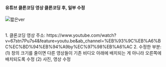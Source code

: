 #### 유튜브 클론코딩 영상 클론코딩 후, 일부 수정
![짧은ver](https://user-images.githubusercontent.com/101965666/162182881-e4819e64-ec41-4e5b-87b3-bce7267751a1.gif)

<br>
1. 클론코딩 영상 주소: https://www.youtube.com/watch?v=67stn7Pu7s4&feature=youtu.be&ab_channel=%EB%93%9C%EB%A6%BC%EC%BD%94%EB%94%A9by%EC%97%98%EB%A6%AC
2. 수정한 부분: 
  (1) 창의 크기를 줄이면 다른 영상들이 기존 비디오 아래에 배치되는 게 아니라 오른쪽에 배치되도록 수정
  (2) 사진, 영상 수정

